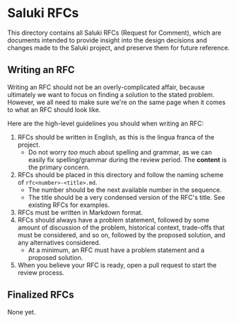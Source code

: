 # Saluki RFCs

This directory contains all Saluki RFCs (Request for Comment), which are documents intended to provide insight into the
design decisions and changes made to the Saluki project, and preserve them for future reference.

## Writing an RFC

Writing an RFC should not be an overly-complicated affair, because ultimately we want to focus on finding a solution to
the stated problem. However, we all need to make sure we're on the same page when it comes to what an RFC should look like.

Here are the high-level guidelines you should when writing an RFC:

1. RFCs should be written in English, as this is the lingua franca of the project.
    * Do not worry _too_ much about spelling and grammar, as we can easily fix spelling/grammar during the review
      period. The **content** is the primary concern.
2. RFCs should be placed in this directory and follow the naming scheme of `rfc<number>-<title>.md`.
	* The number should be the next available number in the sequence.
	* The title should be a very condensed version of the RFC's title. See existing RFCs for examples.
3. RFCs must be written in Markdown format.
4. RFCs should always have a problem statement, followed by some amount of discussion of the problem, historical
   context, trade-offs that must be considered, and so on, followed by the proposed solution, and any alternatives
   considered.
   * At a minimum, an RFC must have a problem statement and a proposed solution.
5. When you believe your RFC is ready, open a pull request to start the review process.

## Finalized RFCs

None yet.
